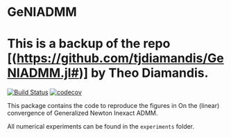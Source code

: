 # GeNIADMM
# This is a backup of the repo [(https://github.com/tjdiamandis/GeNIADMM.jl#)] by Theo Diamandis. 
[![Build Status](https://github.com/tjdiamandis/GeNIADMM.jl/actions/workflows/CI.yml/badge.svg?branch=main)](https://github.com/tjdiamandis/GeNIADMM.jl/actions/workflows/CI.yml?query=branch%3Amain)
[![codecov](https://codecov.io/gh/tjdiamandis/GeNIADMM.jl/branch/main/graph/badge.svg?token=QC5TKORCG1)](https://codecov.io/gh/tjdiamandis/GeNIADMM.jl)

This package contains the code to reproduce the figures in 
On the (linear) convergence of Generalized Newton Inexact ADMM. 

All numerical experiments can be found in the `experiments` folder.
